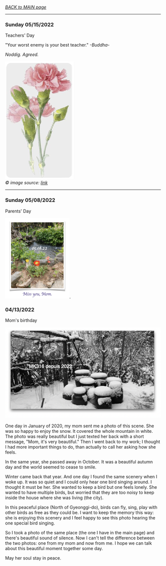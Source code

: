 _[BACK to MAIN page](../README.md)_

---

### Sunday 05/15/2022 

Teachers' Day

"Your worst enemy is your best teacher." _-Buddha-_  

_Noddig. Agreed._

![image](/images/051522.png)  
_© image source: [link](https://www.pinterest.com/pin/395261304800608453/?mt=login)_

---  

### Sunday 05/08/2022  

Parents' Day

![Miss you, mom](/images/05082022.png). 


### 04/13/2022

Mom's birthday

![image](/images/mainlogo01.png)

One day in January of 2020, my mom sent me a photo of this scene. She was so happy to enjoy the snow. It covered the whole mountain in white. The photo was really beautiful but I just texted her back with a short message, "Mom, it's very beautiful." Then I went back to my work; I thought I had more important things to do, than actually to call her asking how she feels.

In the same year, she passed away in October. It was a beautiful autumn day and the world seemed to cease to smile.

Winter came back that year. And one day I found the same scenery when I woke up. It was so quiet and I could only hear one bird singing around. I thought it must be her. She wanted to keep a bird but one feels lonely. She wanted to have multiple birds, but worried that they are too noisy to keep inside the house where she was living (the city).

In this peaceful place (North of Gyeonggi-do), birds can fly, sing, play with other birds as free as they could be. I want to keep the memory this way: she is enjoying this scenery and I feel happy to see this photo hearing the one special bird singing. 

So I took a photo of the same place (the one I have in the main page) and there's beautiful sound of silence. Now I can't tell the difference between the two photos: one from my mom and now from me. I hope we can talk about this beautiful moment together some day.

May her soul stay in peace.

